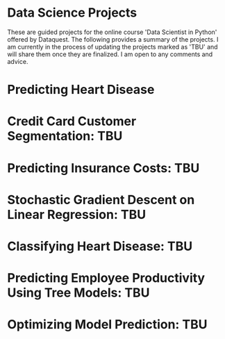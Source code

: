 # Data Science Projects
These are guided projects for the online course 'Data Scientist in Python' offered by Dataquest. The following provides a summary of the projects. I am currently in the process of updating the projects marked as 'TBU' and will share them once they are finalized. I am open to any comments and advice.

# Predicting Heart Disease
# Credit Card Customer Segmentation: TBU
# Predicting Insurance Costs: TBU
# Stochastic Gradient Descent on Linear Regression: TBU
# Classifying Heart Disease: TBU
# Predicting Employee Productivity Using Tree Models: TBU
# Optimizing Model Prediction: TBU
